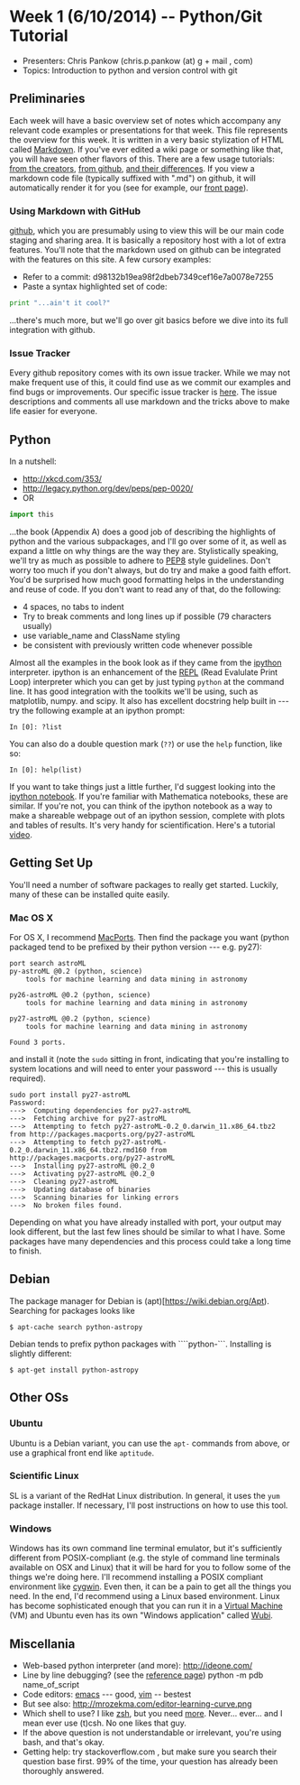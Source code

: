 # Week 1 (6/10/2014) -- Python/Git Tutorial

 * Presenters: Chris Pankow (chris.p.pankow (at) g + mail , com)
 * Topics: Introduction to python and version control with git

## Preliminaries

Each week will have a basic overview set of notes which accompany any relevant code examples or presentations for that week. This file represents the overview for this week. It is written in a very basic stylization of HTML called [Markdown](http://daringfireball.net/projects/markdown/). If you've ever edited a wiki page or something like that, you will have seen other flavors of this. There are a few usage tutorials: [from the creators](http://daringfireball.net/projects/markdown/syntax), [from github](https://help.github.com/articles/markdown-basics), [and their differences](https://help.github.com/articles/github-flavored-markdown). If you view a markdown code file (typically suffixed with ".md") on github, it will automatically render it for you (see for example, our [front page](https://github.com/cpankow/uwm-astro-study-group/blob/master/README.md)).

### Using Markdown with GitHub

[github](github.com), which you are presumably using to view this will be our main code staging and sharing area. It is basically a repository host with a lot of extra features. You'll note that the markdown used on github can be integrated with the features on this site. A few cursory examples:

 * Refer to a commit: d98132b19ea98f2dbeb7349cef16e7a0078e7255
 * Paste a syntax highlighted set of code:

```python
print "...ain't it cool?"
```

...there's much more, but we'll go over git basics before we dive into its full integration with github.

### Issue Tracker

Every github repository comes with its own issue tracker. While we may not make frequent use of this, it could find use as we commit our examples and find bugs or improvements. Our specific issue tracker is [here](https://github.com/cpankow/uwm-astro-study-group/issues). The issue descriptions and comments all use markdown and the tricks above to make life easier for everyone.

## Python

In a nutshell:

 * http://xkcd.com/353/
 * http://legacy.python.org/dev/peps/pep-0020/
  * OR 
 
```python
import this
```

...the book (Appendix A) does a good job of describing the highlights of python and the various subpackages, and I'll go over some of it, as well as expand a little on why things are the way they are. Stylistically speaking, we'll try as much as possible to adhere to [PEP8](http://legacy.python.org/dev/peps/pep-0008/) style guidelines. Don't worry too much if you don't always, but do try and make a good faith effort. You'd be surprised how much good formatting helps in the understanding and reuse of code. If you don't want to read any of that, do the following:

 * 4 spaces, no tabs to indent
 * Try to break comments and long lines up if possible (79 characters usually)
 * use variable_name and ClassName styling
 * be consistent with previously written code whenever possible

Almost all the examples in the book look as if they came from the [ipython](ipython.org) interpreter. ipython is an enhancement of the [REPL](https://en.wikipedia.org/wiki/REPL) (Read Evalulate Print Loop) interpreter which you can get by just typing ```python``` at the command line. It has good integration with the toolkits we'll be using, such as matplotlib, numpy. and scipy. It also has excellent docstring help built in --- try the following example at an ipython prompt:

```
In [0]: ?list
```

You can also do a double question mark (```??```) or use the ```help``` function, like so:

```
In [0]: help(list)
```

If you want to take things just a little further, I'd suggest looking into the [ipython notebook](http://ipython.org/notebook.html). If you're familiar with Mathematica notebooks, these are similar. If you're not, you can think of the ipython notebook as a way to make a shareable webpage out of an ipython session, complete with plots and tables of results. It's very handy for scientification. Here's a tutorial [video](http://youtu.be/H6dLGQw9yFQ).

## Getting Set Up

You'll need a number of software packages to really get started. Luckily, many of these can be installed quite easily.

### Mac OS X

For OS X, I recommend [MacPorts](https://www.macports.org/). Then find the package you want (python packaged tend to be prefixed by their python version --- e.g. py27):

    port search astroML
    py-astroML @0.2 (python, science)
        tools for machine learning and data mining in astronomy

    py26-astroML @0.2 (python, science)
        tools for machine learning and data mining in astronomy

    py27-astroML @0.2 (python, science)
        tools for machine learning and data mining in astronomy

    Found 3 ports.

and install it (note the ```sudo``` sitting in front, indicating that you're installing to system locations and will need to enter your password --- this is usually required).

    sudo port install py27-astroML
    Password:
    --->  Computing dependencies for py27-astroML
    --->  Fetching archive for py27-astroML
    --->  Attempting to fetch py27-astroML-0.2_0.darwin_11.x86_64.tbz2 from http://packages.macports.org/py27-astroML
    --->  Attempting to fetch py27-astroML-0.2_0.darwin_11.x86_64.tbz2.rmd160 from http://packages.macports.org/py27-astroML
    --->  Installing py27-astroML @0.2_0
    --->  Activating py27-astroML @0.2_0
    --->  Cleaning py27-astroML
    --->  Updating database of binaries
    --->  Scanning binaries for linking errors
    --->  No broken files found. 

Depending on what you have already installed with port, your output may look different, but the last few lines should be similar to what I have. Some packages have many dependencies and this process could take a long time to finish.

## Debian

The package manager for Debian is (apt)[https://wiki.debian.org/Apt). Searching for packages looks like

    $ apt-cache search python-astropy

Debian tends to prefix python packages with ````python-```. Installing is slightly different:

    $ apt-get install python-astropy

## Other OSs

### Ubuntu

Ubuntu is a Debian variant, you can use the ```apt-``` commands from above, or use a graphical front end like ```aptitude```.

### Scientific Linux

SL is a variant of the RedHat Linux distribution. In general, it uses the ```yum``` package installer. If necessary, I'll post instructions on how to use this tool.

### Windows

Windows has its own command line terminal emulator, but it's sufficiently different from POSIX-compliant (e.g. the style of command line terminals available on OSX and Linux) that it will be hard for you to follow some of the things we're doing here. I'll recommend installing a POSIX compliant environment like [cygwin](http://www.cygwin.com/). Even then, it can be a pain to get all the things you need. In the end, I'd recommend using a Linux based environment. Linux has become sophisticated enough that you can run it in a [Virtual Machine](https://www.virtualbox.org/) (VM) and Ubuntu even has its own "Windows application" called [Wubi](https://wiki.ubuntu.com/WubiGuide).

## Miscellania

 * Web-based python interpreter (and more): http://ideone.com/
 * Line by line debugging? (see the [reference page](https://docs.python.org/2/library/pdb.html))
    python -m pdb name_of_script
 * Code editors: [emacs](https://www.gnu.org/software/emacs/) --- good, [vim](http://www.vim.org/) -- bestest
  * But see also: http://mrozekma.com/editor-learning-curve.png
 * Which shell to use? I like [zsh](http://www.zsh.org/), but you need [more](https://github.com/robbyrussell/oh-my-zsh). Never... ever... and I mean ever use (t)csh. No one likes that guy.
  * If the above question is not understandable or irrelevant, you're using bash, and that's okay.
 * Getting help: try stackoverflow.com , but make sure you search their question base first. 99% of the time, your question has already been thoroughly answered.

